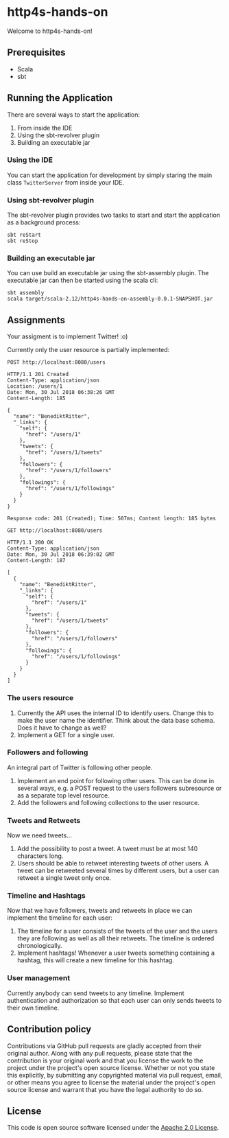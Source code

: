 # http4s-hands-on

Welcome to http4s-hands-on!

## Prerequisites

 - Scala
 - sbt

## Running the Application

There are several ways to start the application:

 1. From inside the IDE
 2. Using the sbt-revolver plugin
 3. Building an executable jar

### Using the IDE

You can start the application for development by simply staring the main class `TwitterServer` from inside your IDE.

### Using sbt-revolver plugin

The sbt-revolver plugin provides two tasks to start and start the application as a background process:

```
sbt reStart
sbt reStop
```

### Building an executable jar

You can use build an executable jar using the sbt-assembly plugin. The executable jar can then be started using the scala cli:

```
sbt assembly
scala target/scala-2.12/http4s-hands-on-assembly-0.0.1-SNAPSHOT.jar
```

## Assignments

Your assigment is to implement Twitter! :o)

Currently only the user resource is partially implemented:

```
POST http://localhost:8080/users

HTTP/1.1 201 Created
Content-Type: application/json
Location: /users/1
Date: Mon, 30 Jul 2018 06:38:26 GMT
Content-Length: 185

{
  "name": "BenediktRitter",
  "_links": {
    "self": {
      "href": "/users/1"
    },
    "tweets": {
      "href": "/users/1/tweets"
    },
    "followers": {
      "href": "/users/1/followers"
    },
    "followings": {
      "href": "/users/1/followings"
    }
  }
}

Response code: 201 (Created); Time: 507ms; Content length: 185 bytes
```

```
GET http://localhost:8080/users

HTTP/1.1 200 OK
Content-Type: application/json
Date: Mon, 30 Jul 2018 06:39:02 GMT
Content-Length: 187

[
  {
    "name": "BenediktRitter",
    "_links": {
      "self": {
        "href": "/users/1"
      },
      "tweets": {
        "href": "/users/1/tweets"
      },
      "followers": {
        "href": "/users/1/followers"
      },
      "followings": {
        "href": "/users/1/followings"
      }
    }
  }
]
```

### The users resource

 1. Currently the API uses the internal ID to identify users. Change this to make the user name the identifier. Think about the data base schema. Does it have to change as well?
 2. Implement a GET for a single user.

### Followers and following

An integral part of Twitter is following other people.

 1. Implement an end point for following other users. This can be done in several ways, e.g. a POST request to the users followers subresource or as a separate top level resource.
 2. Add the followers and following collections to the user resource. 

### Tweets and Retweets

Now we need tweets...

 1. Add the possibility to post a tweet. A tweet must be at most 140 characters long.
 2. Users should be able to retweet interesting tweets of other users. A tweet can be retweeted several times by different users, but a user can retweet a single tweet only once.

### Timeline and Hashtags

Now that we have followers, tweets and retweets in place we can implement the timeline for each user:

 1. The timeline for a user consists of the tweets of the user and the users they are following as well as all their retweets. The timeline is ordered chronologically.
 2. Implement hashtags! Whenever a user tweets something containing a hashtag, this will create a new timeline for this hashtag.

### User management

Currently anybody can send tweets to any timeline. Implement authentication and authorization so that each user can only sends tweets to their own timeline.

## Contribution policy

Contributions via GitHub pull requests are gladly accepted from their original author. Along with any pull requests, please state that the contribution is your original work and that you license the work to the project under the project's open source license. Whether or not you state this explicitly, by submitting any copyrighted material via pull request, email, or other means you agree to license the material under the project's open source license and warrant that you have the legal authority to do so.

## License

This code is open source software licensed under the [Apache 2.0 License](https://www.apache.org/licenses/LICENSE-2.0.html).

